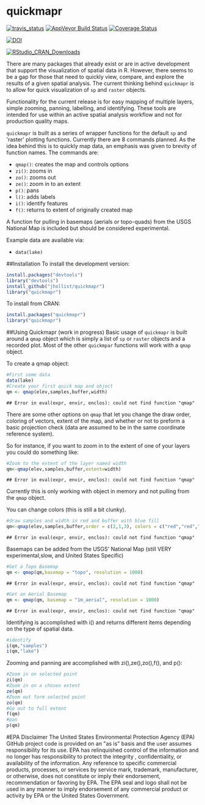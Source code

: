 quickmapr
=========

[![travis_status](https://travis-ci.org/jhollist/quickmapr.svg)](https://travis-ci.org/jhollist/quickmapr)  [![AppVeyor Build Status](https://ci.appveyor.com/api/projects/status/github/jhollist/quickmapr?branch=master)](https://ci.appveyor.com/project/jhollist/quickmapr) [![Coverage Status](https://coveralls.io/repos/jhollist/quickmapr/badge.svg?branch=master&service=github)](https://coveralls.io/github/jhollist/quickmapr?branch=master) 

[![DOI](https://zenodo.org/badge/doi/10.5281/zenodo.33135.svg)](http://dx.doi.org/10.5281/zenodo.33135)

[![RStudio_CRAN_Downloads](http://cranlogs.r-pkg.org/badges/grand-total/quickmapr)](http://cranlogs.r-pkg.org/badges/grand-total/quickmapr)

There are many packages that already exist or are in active development that support the visualization of spatial data in R.  However, there seems to be a gap for those that need to quickly view, compare, and explore the results of a given spatial analysis. The current thinking behind `quickmapr` is to allow for quick visualization of `sp` and `raster` objects. 

Functionality for the current release is for easy mapping of multiple layers, simple zooming, panning, labelling, and identifying.  These tools are intended for use within an active spatial analysis workflow and not for production quality maps.

`quickmapr` is built as a series of wrapper functions for the default `sp` and 'raster' plotting functions. Currently there are 8 commands planned.  As the idea behind this is to quickly map data, an emphasis was given to brevity of function names.  The commands are:

- `qmap()`: creates the map and controls options
- `zi()`: zooms in
- `zo()`: zooms out
- `ze()`: zoom in to an extent
- `p()`: pans
- `l()`: adds labels
- `i()`: identify features
- `f()`: returns to extent of originally created map

A function for pulling in basemaps (aerials or topo-quads) from the USGS National Map is included but should be considered experimental.

Example data are available via:

- `data(lake)`

##Installation
To install the development version:


```r
install.packages("devtools")
library("devtools")
install_github("jhollist/quickmapr")
library("quickmapr")
```

To install from CRAN:


```r
install.packages("quickmapr")
library("quickmapr")
```

##Using Quickmapr (work in progress)
Basic usage of `quickmapr` is built around a `qmap` object which is simply a list of `sp` or `raster` objects and a recorded plot.  Most of the other `quickmpar` functions will work with a `qmap` object.

To create a qmap object:


```r
#First some data
data(lake)
#Create your first quick map and object
qm <- qmap(elev,samples,buffer,width)
```

```
## Error in eval(expr, envir, enclos): could not find function "qmap"
```

There are some other options on `qmap` that let you change the draw order, coloring of vectors, extent of the map, and whether or not to preform a basic projection check (data are assumed to be in the same coordinate reference system).

So for instance, if you want to zoom in to the extent of one of your layers you could do something like:


```r
#Zoom to the extent of the layer named width
qm<-qmap(elev,samples,buffer,extent=width)
```

```
## Error in eval(expr, envir, enclos): could not find function "qmap"
```

Currently this is only working with object in memory and not pulling from the `qmap` object.  

You can change colors (this is still a bit clunky).


```r
#draw samples and width in red and buffer with blue fill
qm<-qmap(elev,samples,buffer,order = c(2,1,3), colors = c("red","red","blue"), fill=TRUE)
```

```
## Error in eval(expr, envir, enclos): could not find function "qmap"
```

Basemaps can be added from the USGS' National Map (still VERY experimental,slow,
and United States Specific)


```r
#Get a Topo Basemap
qm <- qmap(qm,basemap = "topo", resolution = 1000)
```

```
## Error in eval(expr, envir, enclos): could not find function "qmap"
```

```r
#Get an Aerial Basemap
qm <- qmap(qm, basemap = "1m_aerial", resolution = 1000)
```

```
## Error in eval(expr, envir, enclos): could not find function "qmap"
```

Identifying is accomplished with i() and returns different items depending on the type of spatial data.  



```r
#identify
i(qm,"samples")
i(qm,"lake")
```


Zooming and panning are accomplished with zi(),ze(),zo(),f(), and p():


```r
#Zoom in on selected point
zi(qm)
#Zoom in on a chosen extent
ze(qm)
#Zoom out form selected point
zo(qm)
#Go out to full extent
f(qm)
#pan
p(qm)
```


#EPA Disclaimer
The United States Environmental Protection Agency (EPA) GitHub project code is provided on an "as is" basis and the user assumes responsibility for its use.  EPA has relinquished control of the information and no longer has responsibility to protect the integrity , confidentiality, or availability of the information.  Any reference to specific commercial products, processes, or services by service mark, trademark, manufacturer, or otherwise, does not constitute or imply their endorsement, recommendation or favoring by EPA.  The EPA seal and logo shall not be used in any manner to imply endorsement of any commercial product or activity by EPA or the United States Government.


 
